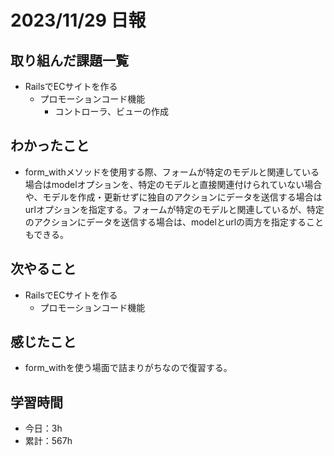# 2023/11/29 日報
## 取り組んだ課題一覧
- RailsでECサイトを作る
  - プロモーションコード機能
    - コントローラ、ビューの作成

## わかったこと
- form_withメソッドを使用する際、フォームが特定のモデルと関連している場合はmodelオプションを、特定のモデルと直接関連付けられていない場合や、モデルを作成・更新せずに独自のアクションにデータを送信する場合はurlオプションを指定する。フォームが特定のモデルと関連しているが、特定のアクションにデータを送信する場合は、modelとurlの両方を指定することもできる。

## 次やること
- RailsでECサイトを作る
  - プロモーションコード機能

## 感じたこと
- form_withを使う場面で詰まりがちなので復習する。

## 学習時間
- 今日：3h
- 累計：567h
